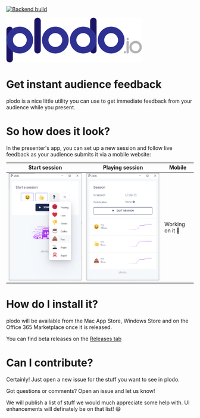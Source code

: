 [![Backend build](https://dev.azure.com/plodo/plodo.Backend/_apis/build/status/plodo.Backend-Build)](https://dev.azure.com/plodo/plodo.Backend/_build/latest?definitionId=2)

![plodo](/artwork/logo/1x/plodo-logo.png?token=AAYFUMFNWQZKIHIM2KGH7ZS5UMLU4)

# Get instant audience feedback

plodo is a nice little utility you can use to get immediate feedback from your audience while you present.

# So how does it look?
In the presenter's app, you can set up a new session and follow live feedback as your audience submits it via a mobile website:

Start session | Playing session | Mobile
--- | --- | ---
![Start session](/artwork/screenshots/start-session.png) | ![Playing session](/artwork/screenshots/playing-session.png) | Working on it :muscle:

# How do I install it?

plodo will be available from the Mac App Store, Windows Store and on the Office 365 Marketplace once it is released.

You can find beta releases on the [Releases tab](https://github.com/larsbaunwall/plodo/releases)

# Can I contribute?

Certainly! Just open a new issue for the stuff you want to see in plodo.

Got questions or comments? Open an issue and let us know!

We will publish a list of stuff we would much appreciate some help with. UI enhancements will definately be on that list! :smile: